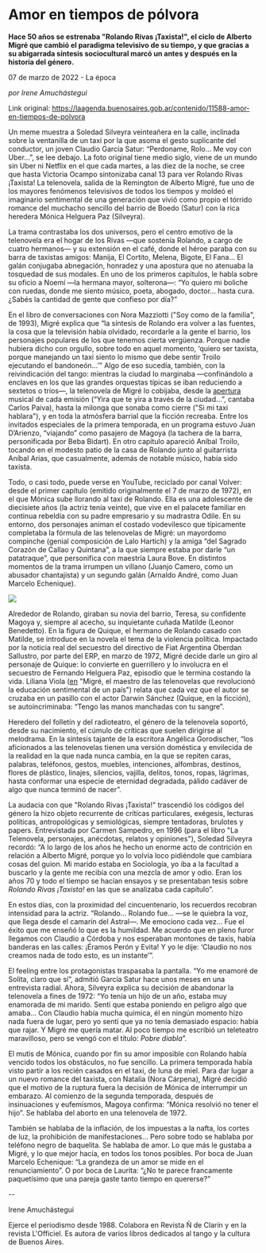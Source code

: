 # Amor en tiempos de pólvora

**Hace 50 años se estrenaba "Rolando Rivas ¡Taxista!", el ciclo de Alberto Migré que cambió el paradigma televisivo de su tiempo, y que gracias a su abigarrada síntesis sociocultural marcó un antes y después en la historia del género.**

07 de marzo de 2022 - La época

_por Irene Amuchástegui_

Link original: https://laagenda.buenosaires.gob.ar/contenido/11588-amor-en-tiempos-de-polvora



Un meme muestra a Soledad Silveyra veinteañera en la calle, inclinada sobre la ventanilla de un taxi por la que asoma el gesto suplicante del conductor, un joven Claudio García Satur: “Perdoname, Rolo… Me voy con Uber…”, se lee debajo. La foto original tiene medio siglo, viene de un mundo sin Uber ni Netflix en el que cada martes, a las diez de la noche, se cree que hasta Victoria Ocampo sintonizaba canal 13 para ver Rolando Rivas ¡Taxista! La telenovela, salida de la Remington de Alberto Migré, fue uno de los mayores fenómenos televisivos de todos los tiempos y moldeó el imaginario sentimental de una generación que vivió como propio el tórrido romance del muchacho sencillo del barrio de Boedo (Satur) con la rica heredera Mónica Helguera Paz (Silveyra).




La trama contrastaba los dos universos, pero el centro emotivo de la telenovela era el hogar de los Rivas —que sostenía Rolando, a cargo de cuatro hermanos— y su extensión en el café, donde el héroe paraba con su barra de taxistas amigos: Manija, El Cortito, Melena, Bigote, El Fana... El galán conjugaba abnegación, honradez y una apostura que no atenuaba la tosquedad de sus modales. En uno de los primeros capítulos, le habla sobre su oficio a Noemí —la hermana mayor, solterona—: “Yo quiero mi boliche con ruedas, donde me siento músico, poeta, abogado, doctor… hasta cura. ¿Sabés la cantidad de gente que confieso por día?”




En el libro de conversaciones con Nora Mazziotti ("Soy como de la familia", de 1993), Migré explica que “la síntesis de Rolando era volver a las fuentes, la cosa que la televisión había olvidado, recordarle a la gente el barrio, los personajes populares de los que tenemos cierta vergüenza. Porque nadie hubiera dicho con orgullo, sobre todo en aquel momento, ‘quiero ser taxista, porque manejando un taxi siento lo mismo que debe sentir Troilo ejecutando el bandoneón…’” Algo de eso sucedía, también, con la reivindicación del tango: mientras la ciudad lo marginaba —confinándolo a enclaves en los que las grandes orquestas típicas se iban reduciendo a sextetos o tríos—, la telenovela de Migré lo cobijaba, desde la [apertura](https://www.youtube.com/watch?v=Ab5F8ARsJ3k) musical de cada emisión (“Yira que te yira a través de la ciudad…”, cantaba Carlos Paiva), hasta la milonga que sonaba como cierre ("Si mi taxi hablara"), y en toda la atmósfera barrial que la ficción recreaba. Entre los invitados especiales de la primera temporada, en un programa estuvo Juan D’Arienzo, “viajando” como pasajero de Magoya (la tachera de la barra, personificada por Beba Bidart). En otro capítulo apareció Aníbal Troilo, tocando en el modesto patio de la casa de Rolando junto al guitarrista Aníbal Arias, que casualmente, además de notable músico, había sido taxista.




Todo, o casi todo, puede verse en YouTube, reciclado por canal Volver: desde el primer capítulo (emitido originalmente el 7 de marzo de 1972), en el que Mónica sube llorando al taxi de Rolando. Ella es una adolescente de diecisiete años (la actriz tenía veinte), que vive en el palacete familiar en continua rebeldía con su padre empresario y su madrastra Odile. En su entorno, dos personajes animan el costado vodevilesco que típicamente completaba la fórmula de las telenovelas de Migré: un mayordomo compinche (genial composición de Lalo Hartich) y la amiga “del Sagrado Corazón de Callao y Quintana”, a la que siempre estaba por darle “un patatraque”, que personifica con maestría Laura Bove. En distintos momentos de la trama irrumpen un villano (Juanjo Camero, como un abusador chantajista) y un segundo galán (Arnaldo André, como Juan Marcelo Echenique).




[![](https://img.youtube.com/vi/f5zfC3CGZ6A/0.jpg)](https://www.youtube.com/watch?v=f5zfC3CGZ6A)




Alrededor de Rolando, giraban su novia del barrio, Teresa, su confidente Magoya y, siempre al acecho, su inquietante cuñada Matilde (Leonor Benedetto). En la figura de Quique, el hermano de Rolando casado con Matilde, se introduce en la novela el tema de la violencia política. Impactado por la noticia real del secuestro del directivo de Fiat Argentina Oberdan Sallustro, por parte del ERP, en marzo de 1972, Migré decide darle un giro al personaje de Quique: lo convierte en guerrillero y lo involucra en el secuestro de Fernando Helguera Paz, episodio que le termina costando la vida. Liliana Viola ([en](https://books.google.com.ar/books/about/Migré.html?id=HrY-DwAAQBAJ&printsec=frontcover&source=kp_read_button&hl=es&redir_esc=y#v=onepage&q&f=false) "Migré, el maestro de las telenovelas que revolucionó la educación sentimental de un país") relata que cada vez que el autor se cruzaba en un pasillo con el actor Darwin Sánchez (Quique, en la ficción), se autoincriminaba: “Tengo las manos manchadas con tu sangre”.




Heredero del folletín y del radioteatro, el género de la telenovela soportó, desde su nacimiento, el cúmulo de críticas que suelen dirigirse al melodrama. En la síntesis tajante de la escritora Angélica Gorodischer, “los aficionados a las telenovelas tienen una versión doméstica y envilecida de la realidad en la que nada nunca cambia, en la que se repiten caras, palabras, teléfonos, gestos, muebles, intenciones, alfombras, destinos, flores de plástico, linajes, silencios, vajilla, delitos, tonos, ropas, lágrimas, hasta conformar una especie de eternidad degradada, pálido cadáver de algo que nunca terminó de nacer”.




La audacia con que "Rolando Rivas ¡Taxista!" trascendió los códigos del género la hizo objeto recurrente de críticas particulares, exégesis, lecturas políticas, antropológicas y semiológicas, siempre tentadoras, brulotes y papers. Entrevistada por Carmen Sampedro, en 1996 (para el libro "La Telenovela, personajes, anécdotas, relatos y opiniones"), Soledad Silveyra recordó: “A lo largo de los años he hecho un enorme acto de contrición en relación a Alberto Migré, porque yo lo volvía loco pidiéndole que cambiara cosas del guion. Mi marido estaba en Sociología, yo iba a la facultad a buscarlo y la gente me recibía con una mezcla de amor y odio. Eran los años 70 y todo el tiempo se hacían ensayos y se presentaban tesis sobre *Rolando Rivas ¡Taxista!* en las que se analizaba cada capítulo”.




En estos días, con la proximidad del cincuentenario, los recuerdos recobran intensidad para la actriz. “Rolando… Rolando fue… —se le quiebra la voz, que llega desde el camarín del Astral—. Me emociono cada vez… Fue el éxito que me enseñó lo que es la humildad. Me acuerdo que en pleno furor llegamos con Claudio a Córdoba y nos esperaban montones de taxis, había banderas en las calles: ¡Éramos Perón y Evita! Y yo le dije: ‘Claudio no nos creamos nada de todo esto, es un instante’”.




El feeling entre los protagonistas traspasaba la pantalla. “Yo me enamoré de Solita, claro que sí”, admitió García Satur hace unos meses en una entrevista radial. Ahora, Silveyra explica su decisión de abandonar la telenovela a fines de 1972: “Yo tenía un hijo de un año, estaba muy enamorada de mi marido. Sentí que estaba poniendo en peligro algo que amaba… Con Claudio había mucha química, él en ningún momento hizo nada fuera de lugar, pero yo sentí que ya no tenía demasiado espacio: había que rajar. Y Migré me quería matar. Al poco tiempo me escribió un teleteatro maravilloso, pero se vengó con el título: *Pobre diabla*”.




El mutis de Mónica, cuando por fin su amor imposible con Rolando había vencido todos los obstáculos, no fue sencillo. La primera temporada había visto partir a los recién casados en el taxi, de luna de miel. Para dar lugar a un nuevo romance del taxista, con Natalia (Nora Cárpena), Migré decidió que el motivo de la ruptura fuera la decisión de Mónica de interrumpir un embarazo. Al comienzo de la segunda temporada, después de insinuaciones y eufemismos, Magoya confirma: “Mónica resolvió no tener el hijo”. Se hablaba del aborto en una telenovela de 1972.




También se hablaba de la inflación, de los impuestas a la nafta, los cortes de luz, la prohibición de manifestaciones… Pero sobre todo se hablaba por teléfono negro de baquelita. Se hablaba de amor. Lo que más le gustaba a Migré, y lo que mejor hacía, en todos los tonos posibles. Por boca de Juan Marcelo Echenique: “La grandeza de un amor se mide en el renunciamiento”. O por boca de Laurita: “¿No te parece francamente paquetísimo que una pareja gaste tanto tiempo en quererse?”




--




Irene Amuchástegui




Ejerce el periodismo desde 1988. Colabora en Revista Ñ de Clarín y en la revista L'Officiel. Es autora de varios libros dedicados al tango y la cultura de Buenos Aires.



